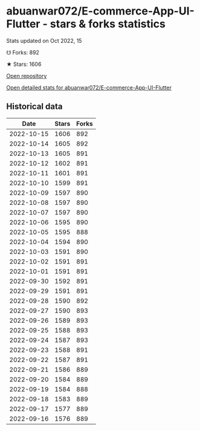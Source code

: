 # abuanwar072/E-commerce-App-UI-Flutter - stars & forks statistics

Stats updated on Oct 2022, 15

☋ Forks: 892

★ Stars: 1606

[Open repository](https://github.com/abuanwar072/E-commerce-App-UI-Flutter)

[Open detailed stats for abuanwar072/E-commerce-App-UI-Flutter](https://reviewgithub.com/rep/abuanwar072/E-commerce-App-UI-Flutter)

## Historical data
| Date | Stars | Forks |
|------|-------|-------|
| 2022-10-15 | 1606 | 892 | 
| 2022-10-14 | 1605 | 892 | 
| 2022-10-13 | 1605 | 891 | 
| 2022-10-12 | 1602 | 891 | 
| 2022-10-11 | 1601 | 891 | 
| 2022-10-10 | 1599 | 891 | 
| 2022-10-09 | 1597 | 890 | 
| 2022-10-08 | 1597 | 890 | 
| 2022-10-07 | 1597 | 890 | 
| 2022-10-06 | 1595 | 890 | 
| 2022-10-05 | 1595 | 888 | 
| 2022-10-04 | 1594 | 890 | 
| 2022-10-03 | 1591 | 890 | 
| 2022-10-02 | 1591 | 891 | 
| 2022-10-01 | 1591 | 891 | 
| 2022-09-30 | 1592 | 891 | 
| 2022-09-29 | 1591 | 891 | 
| 2022-09-28 | 1590 | 892 | 
| 2022-09-27 | 1590 | 893 | 
| 2022-09-26 | 1589 | 893 | 
| 2022-09-25 | 1588 | 893 | 
| 2022-09-24 | 1587 | 893 | 
| 2022-09-23 | 1588 | 891 | 
| 2022-09-22 | 1587 | 891 | 
| 2022-09-21 | 1586 | 889 | 
| 2022-09-20 | 1584 | 889 | 
| 2022-09-19 | 1584 | 888 | 
| 2022-09-18 | 1583 | 889 | 
| 2022-09-17 | 1577 | 889 | 
| 2022-09-16 | 1576 | 889 | 

